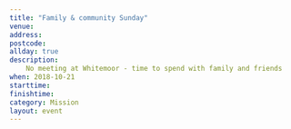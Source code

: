 ```yaml
---
title: "Family & community Sunday"
venue: 
address: 
postcode: 
allday: true
description: 
    No meeting at Whitemoor - time to spend with family and friends
when: 2018-10-21
starttime: 
finishtime: 
category: Mission
layout: event
---
```

